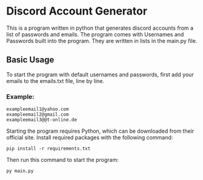 # Discord Account Generator

This is a program written in python that generates discord accounts from a list of passwords and emails.
The program comes with Usernames and Passwords built into the program. They are written in lists in the main.py file.

## Basic Usage
To start the program with default usernames and passwords, first add your emails to the emails.txt file, line by line.

### Example:
```
exampleemail1@yahoo.com
exampleemail2@gmail.com
exampleemail3@@t-online.de
```

Starting the program requires Python, which can be downloaded from their official site. Install required packages with the following command:
```
pip install -r requirements.txt
```
Then run this command to start the program:
```
py main.py
```

